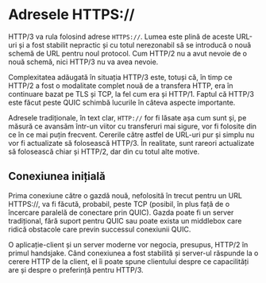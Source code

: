 # Adresele HTTPS://

HTTP/3 va rula folosind adrese `HTTPS://`. Lumea este plină de aceste URL-uri și 
a fost stabilit nepractic și cu totul nerezonabil să se introducă o nouă schemă 
de URL pentru noul protocol. Cum HTTP/2 nu a avut nevoie de o nouă schemă, nici 
HTTP/3 nu va avea nevoie.

Complexitatea adăugată în situația HTTP/3 este, totuși că, în timp ce HTTP/2 a 
fost o modalitate complet nouă de a transfera HTTP, era în continuare bazat pe 
TLS și TCP, la fel cum era și HTTP/1. Faptul că HTTP/3 este făcut peste QUIC 
schimbă lucurile în câteva aspecte importante.

Adresele tradiționale, în text clar, `HTTP://` for fi lăsate așa cum sunt și, pe 
măsură ce avansăm într-un viitor cu transferuri mai sigure, vor fi folosite din 
ce în ce mai puțin frecvent. Cererile către astfel de URL-uri pur și simplu nu 
vor fi actualizate să folosească HTTP/3. În realitate, sunt rareori actualizate 
să folosească chiar și HTTP/2, dar din cu totul alte motive.

## Conexiunea inițială

Prima conexiune către o gazdă nouă, nefolosită în trecut pentru un URL HTTPS://,
 va fi făcută, probabil, peste TCP (posibil, în plus față de o încercare 
paralelă de conectare prin QUIC). Gazda poate fi un server tradițional, fără 
suport pentru QUIC sau poate exista un middlebox care ridică obstacole care 
previn successul conexiunii QUIC.

O aplicație-client și un server moderne vor negocia, presupus, HTTP/2 în primul 
handsjake. Când conexiunea a fost stabilită și server-ul răspunde la o cerere 
HTTP de la client, el îi poate spune clientului despre ce capacilități are și 
despre o preferință pentru HTTP/3.
